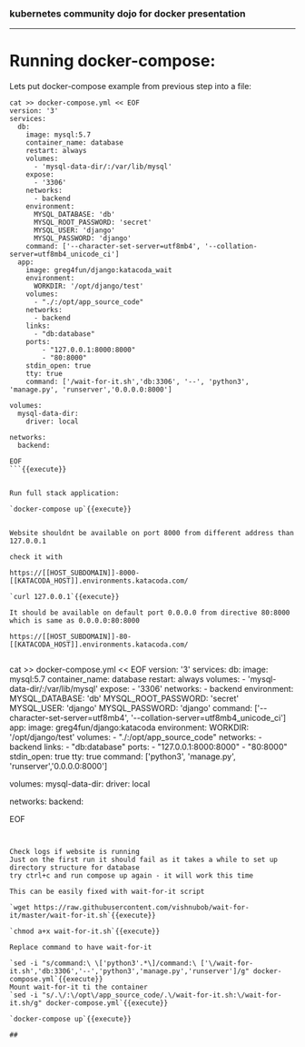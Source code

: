 ### kubernetes community dojo for docker presentation
---  

# Running docker-compose:

Lets put docker-compose example from previous step into a file:
```
cat >> docker-compose.yml << EOF
version: '3'
services:
  db:
    image: mysql:5.7
    container_name: database
    restart: always
    volumes:
      - 'mysql-data-dir/:/var/lib/mysql'
    expose:
      - '3306'
    networks:
      - backend
    environment:
      MYSQL_DATABASE: 'db'
      MYSQL_ROOT_PASSWORD: 'secret'
      MYSQL_USER: 'django'
      MYSQL_PASSWORD: 'django'
    command: ['--character-set-server=utf8mb4', '--collation-server=utf8mb4_unicode_ci']
  app:
    image: greg4fun/django:katacoda_wait
    environment:
      WORKDIR: '/opt/django/test'
    volumes:
      - "./:/opt/app_source_code"
    networks:
      - backend
    links:
      - "db:database"
    ports:
        - "127.0.0.1:8000:8000"
        - "80:8000"
    stdin_open: true
    tty: true
    command: ['/wait-for-it.sh','db:3306', '--', 'python3', 'manage.py', 'runserver','0.0.0.0:8000']

volumes:
  mysql-data-dir:
    driver: local

networks:
  backend:

EOF
```{{execute}}


Run full stack application:

`docker-compose up`{{execute}}


Website shouldnt be available on port 8000 from different address than 127.0.0.1

check it with

https://[[HOST_SUBDOMAIN]]-8000-[[KATACODA_HOST]].environments.katacoda.com/

`curl 127.0.0.1`{{execute}}

It should be available on default port 0.0.0.0 from directive 80:8000 which is same as 0.0.0.0:80:8000

https://[[HOST_SUBDOMAIN]]-80-[[KATACODA_HOST]].environments.katacoda.com/


```
cat >> docker-compose.yml << EOF
version: '3'
services:
  db:
    image: mysql:5.7
    container_name: database
    restart: always
    volumes:
      - 'mysql-data-dir/:/var/lib/mysql'
    expose:
      - '3306'
    networks:
      - backend
    environment:
      MYSQL_DATABASE: 'db'
      MYSQL_ROOT_PASSWORD: 'secret'
      MYSQL_USER: 'django'
      MYSQL_PASSWORD: 'django'
    command: ['--character-set-server=utf8mb4', '--collation-server=utf8mb4_unicode_ci']
  app:
    image: greg4fun/django:katacoda
    environment:
      WORKDIR: '/opt/django/test'
    volumes:
      - "./:/opt/app_source_code"
    networks:
      - backend
    links:
      - "db:database"
    ports:
        - "127.0.0.1:8000:8000"
        - "80:8000"
    stdin_open: true
    tty: true
    command: ['python3', 'manage.py', 'runserver','0.0.0.0:8000']

volumes:
  mysql-data-dir:
    driver: local

networks:
  backend:

EOF
```{{execute}}


Check logs if website is running 
Just on the first run it should fail as it takes a while to set up directory structure for database
try ctrl+c and run compose up again - it will work this time 

This can be easily fixed with wait-for-it script

`wget https://raw.githubusercontent.com/vishnubob/wait-for-it/master/wait-for-it.sh`{{execute}}

`chmod a+x wait-for-it.sh`{{execute}}

Replace command to have wait-for-it

`sed -i "s/command:\ \['python3'.*\]/command:\ ['\/wait-for-it.sh','db:3306','--','python3','manage.py','runserver']/g" docker-compose.yml`{{execute}}
Mount wait-for-it ti the container  
`sed -i "s/.\/:\/opt\/app_source_code/.\/wait-for-it.sh:\/wait-for-it.sh/g" docker-compose.yml`{{execute}}
 
`docker-compose up`{{execute}}

##



